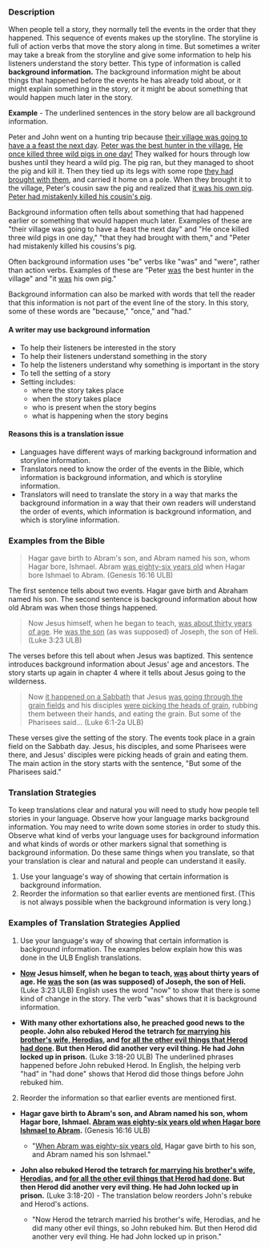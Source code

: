 

### Description

When people tell a story, they normally tell the events in the order that they happened. This sequence of events makes up the storyline. The storyline is full of action verbs that move the story along in time. But sometimes a writer may take a break from the storyline and give some information to help his listeners understand the story better. This type of information is called **background information.** The background information might be about things that happened before the events he has already told about, or it might explain something in the story, or it might be about something that would happen much later in the story. 

**Example** - The underlined sentences in the story below are all background information.

Peter and John went on a hunting trip because <u>their village was going to have a a feast the next day</u>. <u>Peter was the best hunter in the village.</u> <u>He once killed three wild pigs in one day!</u> They walked for hours through low bushes until they heard a wild pig. The pig ran, but they managed to shoot the pig and kill it. Then they tied up its legs with some rope <u>they had brought with them</u>, and carried it home on a pole. When they brought it to the village, Peter's cousin saw the pig and realized that <u>it was his own pig</u>. <u>Peter had mistakenly killed his cousin's pig</u>.

Background information often tells about something that had happened earlier or something that would happen much later. Examples of these are "their village was going to have a feast the next day" and "He once killed three wild pigs in one day," "that they had brought with them," and "Peter had mistakenly killed his cousins's pig.

Often background information uses "be" verbs like "was" and "were", rather than action verbs. Examples of these are "Peter <u>was</u> the best hunter in the village" and "it <u>was</u> his own pig."

Background information can also be marked with words that tell the reader that this information is not part of the event line of the story. In this story, some of these words are "because," "once," and "had."

#### A writer may use background information

* To help their listeners be interested in the story
* To help their listeners understand something in the story
* To help the listeners understand why something is important in the story
* To tell the setting of a story
* Setting includes:
    * where the story takes place
    * when the story takes place
    * who is present when the story begins
    * what is happening when the story begins

#### Reasons this is a translation issue

* Languages have different ways of marking background information and storyline information.
* Translators need to know the order of the events in the Bible, which information is background information, and which is storyline information.  
* Translators will need to translate the story in a way that marks the background information in a way that their own readers will understand the order of events, which information is background information, and which is storyline information.  

### Examples from the Bible

>Hagar gave birth to Abram's son, and Abram named his son, whom Hagar bore, Ishmael. Abram <u>was eighty-six years old</u> when Hagar bore Ishmael to Abram.  (Genesis 16:16 ULB)

The first sentence tells about two events. Hagar gave birth and Abraham named his son. The second sentence is background information about how old Abram was when those things happened.

>Now Jesus himself, when he began to teach, <u>was about thirty years of age</u>. He <u>was the son</u> (as was supposed) of Joseph, the son of Heli.   (Luke 3:23 ULB) 

The verses before this tell about when Jesus was baptized. This sentence introduces background information about Jesus' age and ancestors. The story starts up again in chapter 4 where it tells about Jesus going to the wilderness.

>Now <u>it happened on a Sabbath</u> that Jesus <u>was going through the grain fields</u> and his disciples <u>were picking the heads of grain</u>, rubbing them between their hands, and eating the grain. But some of the Pharisees said... (Luke 6:1-2a ULB)

These verses give the setting of the story. The events took place in a grain field on the Sabbath day. Jesus, his disciples, and some Pharisees were there, and Jesus' disciples were picking heads of grain and eating them. The main action in the story starts with the sentence, "But some of the Pharisees said."

### Translation Strategies

To keep translations clear and natural you will need to study how people tell stories in your language. Observe how your language marks background information. You may need to write down some stories in order to study this. Observe what kind of verbs your language uses for background information and what kinds of words or other markers signal that something is background information. Do these same things when you translate, so that your translation is clear and natural and people can understand it easily. 

1. Use your language's way of showing that certain information is background information.
1. Reorder the information so that earlier events are mentioned first.  (This is not always possible when the background information is very long.)

### Examples of Translation Strategies Applied

1) Use your language's way of showing that certain information is background information. The examples below explain how this was done in the ULB English translations.

* **<u>Now</u> Jesus himself, when he began to teach, <u>was</u> about thirty years of age. He <u>was</u> the son (as was supposed) of Joseph, the son of Heli.** (Luke 3:23 ULB) English uses the word "now" to show that there is some kind of change in the story. The verb "was" shows that it is background information.

* **With many other exhortations also, he preached good news to the people. John also rebuked Herod the tetrarch <u>for marrying his brother's wife, Herodias</u>, and <u>for all the other evil things that Herod had done</u>. But then Herod did another very evil thing. He had John locked up in prison.**  (Luke 3:18-20 ULB) The underlined phrases happened before John rebuked Herod. In English, the helping verb "had" in "had done" shows that Herod did those things before John rebuked him.

2) Reorder the information so that earlier events are mentioned first. 

* **Hagar gave birth to Abram's son, and Abram named his son, whom Hagar bore, Ishmael. <u>Abram was eighty-six years old when Hagar bore Ishmael to Abram</u>.** (Genesis 16:16 ULB)
    * "<u>When Abram was eighty-six years old</u>, Hagar gave birth to his son, and Abram named his son Ishmael." 

* **John also rebuked Herod the tetrarch <u>for marrying his brother's wife, Herodias</u>, and <u>for all the other evil things that Herod had done</u>. But then Herod did another very evil thing. He had John locked up in prison.**  (Luke 3:18-20) -  The translation below reorders John's rebuke and Herod's actions. 
    * "Now Herod the tetrarch married his brother's wife, Herodias, and he did many other evil things, so John rebuked him. But then Herod did another very evil thing. He had John locked up in prison."

